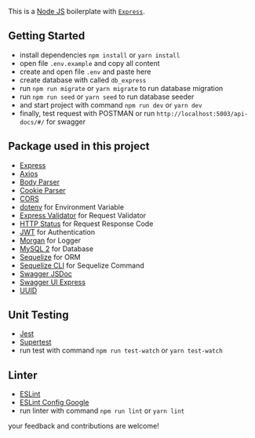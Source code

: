 This is a [Node JS](https://nodejs.org) boilerplate with [`Express`](https://expressjs.com).

## Getting Started

- install dependencies `npm install` or `yarn install`
- open file `.env.example` and copy all content
- create and open file `.env` and paste here
- create database with called `db_express`
- run `npm run migrate` or `yarn migrate` to run database migration
- run `npm run seed` or `yarn seed` to run database seeder
- and start project with command `npm run dev` or `yarn dev`
- finally, test request with POSTMAN or run `http://localhost:5003/api-docs/#/` for swagger

## Package used in this project
- [Express](https://expressjs.com/)
- [Axios](https://www.npmjs.com/package/axios)
- [Body Parser](https://github.com/expressjs/body-parser)
- [Cookie Parser](https://www.npmjs.com/package/cookie-parser)
- [CORS](https://www.npmjs.com/package/cors)
- [dotenv](https://www.npmjs.com/package/dotenv) for Environment Variable
- [Express Validator](https://express-validator.github.io/docs/) for Request Validator
- [HTTP Status](https://www.npmjs.com/package/http-status) for Request Response Code
- [JWT](https://www.npmjs.com/package/jsonwebtoken) for Authentication
- [Morgan](https://www.npmjs.com/package/morgan) for Logger
- [MySQL 2](https://www.npmjs.com/package/mysql2) for Database
- [Sequelize](https://sequelize.org/docs/v6/getting-started/) for ORM
- [Sequelize CLI](https://github.com/sequelize/cli) for Sequelize Command
- [Swagger JSDoc](https://www.npmjs.com/package/swagger-jsdoc)
- [Swagger UI Express](https://www.npmjs.com/package/swagger-ui-express)
- [UUID](https://www.npmjs.com/package/uuid)

## Unit Testing
- [Jest](https://jestjs.io/)
- [Supertest](https://github.com/visionmedia/supertest)
- run test with command `npm run test-watch` or `yarn test-watch`

## Linter
- [ESLint](https://eslint.org/)
- [ESLint Config Google](https://www.npmjs.com/package/eslint-config-google)
- run linter with command `npm run lint` or `yarn lint`

your feedback and contributions are welcome!